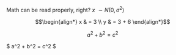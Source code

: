 Math can be read properly, right? $x ~ \sim N(0, \sigma^2)$

$$\begin{align*}
x & = 3 \\
y & = 3 + 6
\end{align*}$$

$$
a^2 + b^2 = c^2
$$


$
a^2 + b^2 = c^2
$
